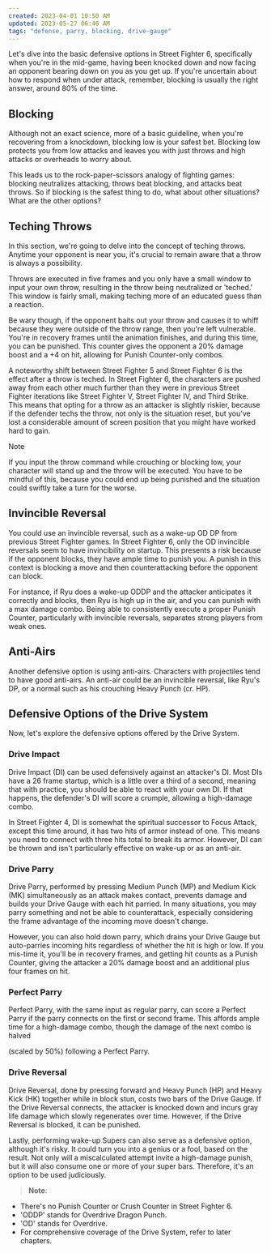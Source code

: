 ```yaml
---
created: 2023-04-01 10:50 AM
updated: 2023-05-27 06:46 AM
tags: "defense, parry, blocking, drive-gauge"
---
```


Let's dive into the basic defensive options in Street Fighter 6, specifically when you're in the mid-game, having been knocked down and now facing an opponent bearing down on you as you get up. If you're uncertain about how to respond when under attack, remember, blocking is usually the right answer, around 80% of the time.

## Blocking 

Although not an exact science, more of a basic guideline, when you're recovering from a knockdown, blocking low is your safest bet. Blocking low protects you from low attacks and leaves you with just throws and high attacks or overheads to worry about.

This leads us to the rock-paper-scissors analogy of fighting games: blocking neutralizes attacking, throws beat blocking, and attacks beat throws. So if blocking is the safest thing to do, what about other situations? What are the other options?

## Teching Throws

In this section, we're going to delve into the concept of teching throws. Anytime your opponent is near you, it's crucial to remain aware that a throw is always a possibility. 

Throws are executed in five frames and you only have a small window to input your own throw, resulting in the throw being neutralized or 'teched.' This window is fairly small, making teching more of an educated guess than a reaction.

Be wary though, if the opponent baits out your throw and causes it to whiff because they were outside of the throw range, then you're left vulnerable. You're in recovery frames until the animation finishes, and during this time, you can be punished. This counter gives the opponent a 20% damage boost and a +4 on hit, allowing for Punish Counter-only combos.

A noteworthy shift between Street Fighter 5 and Street Fighter 6 is the effect after a throw is teched. In Street Fighter 6, the characters are pushed away from each other much further than they were in previous Street Fighter iterations like Street Fighter V, Street Fighter IV, and Third Strike. This means that opting for a throw as an attacker is slightly riskier, because if the defender techs the throw, not only is the situation reset, but you've lost a considerable amount of screen position that you might have worked hard to gain. 

> [!note] 
> If you input the throw command while crouching or blocking low, your character will stand up and the throw will be executed. You have to be mindful of this, because you could end up being punished and the situation could swiftly take a turn for the worse.

## Invincible Reversal

You could use an invincible reversal, such as a wake-up OD DP from previous Street Fighter games. In Street Fighter 6, only the OD invincible reversals seem to have invincibility on startup. This presents a risk because if the opponent blocks, they have ample time to punish you. A punish in this context is blocking a move and then counterattacking before the opponent can block. 

For instance, if Ryu does a wake-up ODDP and the attacker anticipates it correctly and blocks, then Ryu is high up in the air, and you can punish with a max damage combo. Being able to consistently execute a proper Punish Counter, particularly with invincible reversals, separates strong players from weak ones. 

## Anti-Airs

Another defensive option is using anti-airs. Characters with projectiles tend to have good anti-airs. An anti-air could be an invincible reversal, like Ryu's DP, or a normal such as his crouching Heavy Punch (cr. HP). 

## Defensive Options of the Drive System

Now, let's explore the defensive options offered by the Drive System.

### Drive Impact

Drive Impact (DI) can be used defensively against an attacker's DI. Most DIs have a 26 frame startup, which is a little over a third of a second, meaning that with practice, you should be able to react with your own DI. If that happens, the defender's DI will score a crumple, allowing a high-damage combo.

In Street Fighter 4, DI is somewhat the spiritual successor to Focus Attack, except this time around, it has two hits of armor instead of one. This means you need to connect with three hits total to break its armor. However, DI can be thrown and isn't particularly effective on wake-up or as an anti-air. 

### Drive Parry

Drive Parry, performed by pressing Medium Punch (MP) and Medium Kick (MK) simultaneously as an attack makes contact, prevents damage and builds your Drive Gauge with each hit parried. In many situations, you may parry something and not be able to counterattack, especially considering the frame advantage of the incoming move doesn't change. 

However, you can also hold down parry, which drains your Drive Gauge but auto-parries incoming hits regardless of whether the hit is high or low. If you mis-time it, you'll be in recovery frames, and getting hit counts as a Punish Counter, giving the attacker a 20% damage boost and an additional plus four frames on hit.

### Perfect Parry

Perfect Parry, with the same input as regular parry, can score a Perfect Parry if the parry connects on the first or second frame. This affords ample time for a high-damage combo, though the damage of the next combo is halved

 (scaled by 50%) following a Perfect Parry.

### Drive Reversal

Drive Reversal, done by pressing forward and Heavy Punch (HP) and Heavy Kick (HK) together while in block stun, costs two bars of the Drive Gauge. If the Drive Reversal connects, the attacker is knocked down and incurs gray life damage which slowly regenerates over time. However, if the Drive Reversal is blocked, it can be punished. 

Lastly, performing wake-up Supers can also serve as a defensive option, although it's risky. It could turn you into a genius or a fool, based on the result. Not only will a miscalculated attempt invite a high-damage punish, but it will also consume one or more of your super bars. Therefore, it's an option to be used judiciously.

> **Note**: 
- There's no Punish Counter or Crush Counter in Street Fighter 6. 
- 'ODDP' stands for Overdrive Dragon Punch. 
- 'OD' stands for Overdrive. 
- For comprehensive coverage of the Drive System, refer to later chapters.
